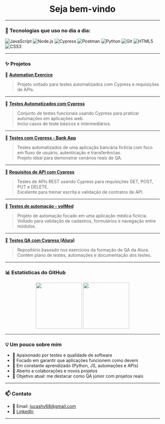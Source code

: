 <h1 align="center"> Seja bem-vindo </h1>

---

### 🚀 Tecnologias que uso no dia a dia:

![JavaScript](https://img.shields.io/badge/-JavaScript-black?style=flat-square&logo=javascript)
![Node.js](https://img.shields.io/badge/-Node.js-black?style=flat-square&logo=node.js)
![Cypress](https://img.shields.io/badge/-Cypress-black?style=flat-square&logo=cypress)
![Postman](https://img.shields.io/badge/-Postman-black?style=flat-square&logo=postman)
![Python](https://img.shields.io/badge/-Python-black?style=flat-square&logo=python)
![Git](https://img.shields.io/badge/-Git-black?style=flat-square&logo=git)
![HTML5](https://img.shields.io/badge/-HTML5-black?style=flat-square&logo=html5)
![CSS3](https://img.shields.io/badge/-CSS3-black?style=flat-square&logo=css3)

---

### ✨ Projetos 

🔹 **[Automation Exercice](https://github.com/lucashv68/atuomation_Exercice.cy.js)**  
> Projeto voltado para testes automatizados com Cypress e requisições de APIs.  


---

🔹 **[Testes Automatizados com Cypress](https://github.com/lucashv68/testes-automatizado-cy)**  
> Conjunto de testes funcionais usando Cypress para praticar automações em aplicações web.  
> Inclui casos de teste básicos e intermediários.

---

🔹 **[Testes com Cypress - Bank App](https://github.com/lucashv68/Testes-com-cypress-Bank)**  
> Testes automatizados de uma aplicação bancária fictícia com foco em fluxo de usuário, autenticação e transferências.  
> Projeto ideal para demonstrar cenários reais de QA.

---

🔹 **[Requisitos de API com Cypress](https://github.com/lucashv68/Requisi-es-API-CY)**  
> Testes de APIs REST usando Cypress para requisições GET, POST, PUT e DELETE.  
> Excelente para treinar escrita e validação de contratos de API.

---

🔹 **[Testes de automação - volMed](https://github.com/lucashv68/volMed-automation-tests)**  
> Projeto de automação focado em uma aplicação médica fictícia.  
> Voltado para validação de cadastros, formulários e navegação entre módulos.

---

🔹 **[Testes QA com Cypress (Alura)](https://github.com/lucashv68/Testes-de-Automa-o-com-Cypress)**  
> Repositório baseado nos exercícios da formação de QA da Alura.  
> Contém plano de testes, automações e documentação dos testes.

---


### 📊 Estatísticas do GitHub

<!-- Se quiser, posso te ajudar a gerar essa imagem com GitHub Stats -->
<p align="center">
  <img height="150em" src="https://github-readme-stats.vercel.app/api?username=lucas-henrique-a68098236&show_icons=true&theme=tokyonight"/>
  <img height="150em" src="https://github-readme-stats.vercel.app/api/top-langs/?username=lucas-henrique-a68098236&layout=compact&theme=tokyonight"/>
</p>

---

### 💡 Um pouco sobre mim

- 🔎 Apaixonado por testes e qualidade de software
- 🔬 Focado em garantir que aplicações funcionem como devem
- 💬 Em constante aprendizado (Python, JS, automações e APIs)
- 🤝 Aberto a colaborações e novos projetos
- 🎯 Objetivo atual: me destacar como QA júnior com projetos reais

---

### 📫 Contato

- 📧 Email: lucashv68@gmail.com  
- 🔗 [LinkedIn](https://www.linkedin.com/in/lucas-henrique-a68098236/)

---
